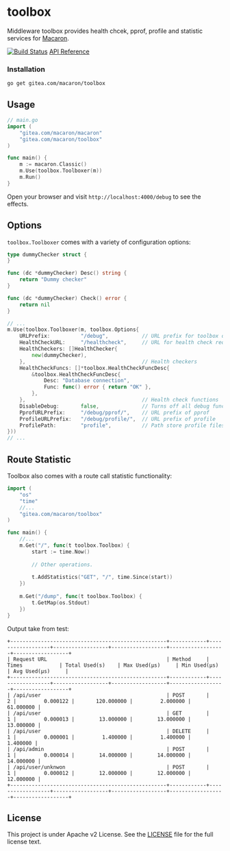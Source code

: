toolbox
=======

Middleware toolbox provides health chcek, pprof, profile and statistic services for [Macaron](https://gitea.com/macaron/macaron).

[![Build Status](https://drone.gitea.com/api/badges/macaron/toolbox/status.svg)](https://drone.gitea.com/macaron/toolbox) 
[API Reference](https://gowalker.org/gitea.com/macaron/toolbox)

### Installation

	go get gitea.com/macaron/toolbox
	
## Usage

```go
// main.go
import (
	"gitea.com/macaron/macaron"
	"gitea.com/macaron/toolbox"
)

func main() {
  	m := macaron.Classic()
  	m.Use(toolbox.Toolboxer(m))
	m.Run()
}
```

Open your browser and visit `http://localhost:4000/debug` to see the effects.

## Options

`toolbox.Toolboxer` comes with a variety of configuration options:

```go
type dummyChecker struct {
}

func (dc *dummyChecker) Desc() string {
	return "Dummy checker"
}

func (dc *dummyChecker) Check() error {
	return nil
}

// ...
m.Use(toolbox.Toolboxer(m, toolbox.Options{
	URLPrefix:			"/debug",			// URL prefix for toolbox dashboard
	HealthCheckURL:		"/healthcheck", 	// URL for health check request
	HealthCheckers: []HealthChecker{
		new(dummyChecker),
	},										// Health checkers
	HealthCheckFuncs: []*toolbox.HealthCheckFuncDesc{
		&toolbox.HealthCheckFuncDesc{
			Desc: "Database connection",
			Func: func() error { return "OK" },
		},
	},										// Health check functions
	DisableDebug:		false,				// Turns off all debug functionality when true
	PprofURLPrefix:		"/debug/pprof/", 	// URL prefix of pprof
	ProfileURLPrefix:	"/debug/profile/", 	// URL prefix of profile
	ProfilePath:		"profile",			// Path store profile files
}))
// ...
```

## Route Statistic

Toolbox also comes with a route call statistic functionality:

```go
import (
	"os"
	"time"
	//...
	"gitea.com/macaron/toolbox"
)

func main() {
	//...
	m.Get("/", func(t toolbox.Toolbox) {
		start := time.Now()
		
		// Other operations.
		
		t.AddStatistics("GET", "/", time.Since(start))
	})
	
	m.Get("/dump", func(t toolbox.Toolbox) {
		t.GetMap(os.Stdout)
	})
}
```

Output take from test:

```
+---------------------------------------------------+------------+------------------+------------------+------------------+------------------+------------------+
| Request URL                                       | Method     | Times            | Total Used(s)    | Max Used(μs)     | Min Used(μs)     | Avg Used(μs)     |
+---------------------------------------------------+------------+------------------+------------------+------------------+------------------+------------------+
| /api/user                                         | POST       |                2 |         0.000122 |       120.000000 |         2.000000 |        61.000000 |
| /api/user                                         | GET        |                1 |         0.000013 |        13.000000 |        13.000000 |        13.000000 |
| /api/user                                         | DELETE     |                1 |         0.000001 |         1.400000 |         1.400000 |         1.400000 |
| /api/admin                                        | POST       |                1 |         0.000014 |        14.000000 |        14.000000 |        14.000000 |
| /api/user/unknwon                                 | POST       |                1 |         0.000012 |        12.000000 |        12.000000 |        12.000000 |
+---------------------------------------------------+------------+------------------+------------------+------------------+------------------+------------------+
```

## License

This project is under Apache v2 License. See the [LICENSE](LICENSE) file for the full license text.